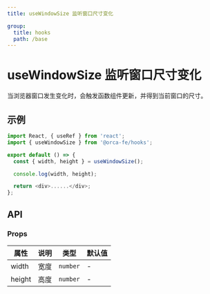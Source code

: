 ```yaml
---
title: useWindowSize 监听窗口尺寸变化

group:
  title: hooks
  path: /base
---
```


# useWindowSize 监听窗口尺寸变化

当浏览器窗口发生变化时，会触发函数组件更新，并得到当前窗口的尺寸。

## 示例

```javascript
import React, { useRef } from 'react';
import { useWindowSize } from '@orca-fe/hooks';

export default () => {
  const { width, height } = useWindowSize();

  console.log(width, height);

  return <div>......</div>;
};
```

## API

### Props

| 属性   | 说明 | 类型     | 默认值 |
| ------ | ---- | -------- | ------ |
| width  | 宽度 | `number` | -      |
| height | 高度 | `number` | -      |
